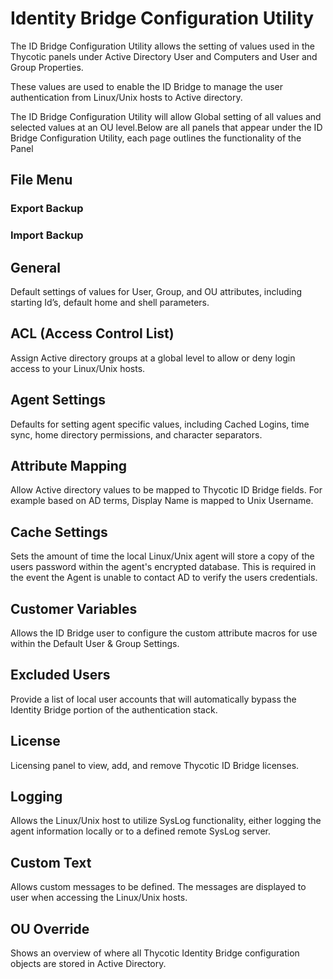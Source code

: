 [title]: # (Configuration Utility)
[tags]: # (introduction)
[priority]: # (4)
# Identity Bridge Configuration Utility

The ID Bridge Configuration Utility allows the setting of values used in the Thycotic panels under Active Directory User and Computers and User and Group Properties.

These values are used to enable the ID Bridge to manage the user authentication from Linux/Unix hosts to Active directory.

The ID Bridge Configuration Utility will allow Global setting of all values and selected values at an OU level.Below are all panels that appear under the ID Bridge Configuration Utility, each page outlines the functionality of the Panel

## File Menu

### Export Backup

### Import Backup

## General

Default settings of values for User, Group, and OU attributes, including starting Id’s, default home and shell parameters.

## ACL (Access Control List)

Assign Active directory groups at a global level to allow or deny login access to your Linux/Unix hosts.

## Agent Settings

Defaults for setting agent specific values, including Cached Logins, time sync, home directory permissions, and character separators.

## Attribute Mapping

Allow Active directory values to be mapped to Thycotic ID Bridge fields. For example based on AD terms, Display Name is mapped to Unix Username.

## Cache Settings

Sets the amount of time the local Linux/Unix agent will store a copy of the users password within the agent's encrypted database. This is required in the event the Agent is unable to contact AD to verify the users credentials.

## Customer Variables

Allows the ID Bridge user to configure the custom attribute macros for use within the Default User & Group Settings.

## Excluded Users

Provide a list of local user accounts that will automatically bypass the Identity Bridge portion of the authentication stack.

## License

Licensing panel to view, add, and remove Thycotic ID Bridge licenses.

## Logging

Allows the Linux/Unix host to utilize SysLog functionality, either logging the agent information locally or to a defined remote SysLog server.

## Custom Text

Allows custom messages to be defined. The messages are displayed to user when accessing the Linux/Unix hosts.

## OU Override

Shows an overview of where all Thycotic Identity Bridge configuration objects are stored in Active Directory.

